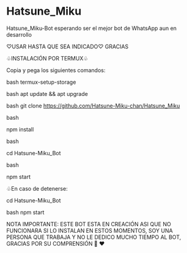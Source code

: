 # Hatsune_Miku
Hatsune_Miku-Bot esperando ser el mejor bot de WhatsApp aun en desarrollo 


♡USAR HASTA QUE SEA INDICADO♡ GRACIAS

♧INSTALACIÓN POR TERMUX♧


Copia y pega los siguientes comandos:

bash
termux-setup-storage

bash
apt update && apt upgrade

bash 
git clone https://github.com/Hatsune-Miku-chan/Hatsune_Miku

bash

npm install

bash

cd Hatsune-Miku_Bot

bash 

npm start


♧En caso de detenerse:

cd Hatsune-Miku_Bot

bash
npm start


NOTA IMPORTANTE: ESTE BOT ESTA EN CREACIÓN ASI QUE NO FUNCIONARA SI LO INSTALAN EN ESTOS MOMENTOS,  SOY UNA PERSONA QUE TRABAJA Y NO LE DEDICO MUCHO TIEMPO AL BOT, GRACIAS POR SU COMPRENSIÓN 💖 ❤️ 
